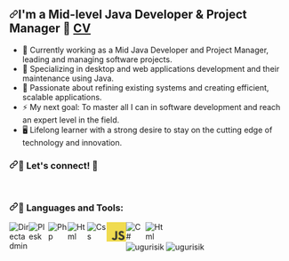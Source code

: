 <img align="right" alt="GIF" src="https://github.com/abhisheknaiidu/abhisheknaiidu/raw/master/code.gif?raw=true" width="500" height="320" style="max-width: 100%;" data-target="animated-image.originalImage" hidden="">

<h2 dir="auto"><a id="user-content-im-a-junior-php-developer" class="anchor" aria-hidden="true" href="#"><svg class="octicon octicon-link" viewBox="0 0 16 16" version="1.1" width="16" height="16" aria-hidden="true"><path fill-rule="evenodd" d="M7.775 3.275a.75.75 0 001.06 1.06l1.25-1.25a2 2 0 112.83 2.83l-2.5 2.5a2 2 0 01-2.83 0 .75.75 0 00-1.06 1.06 3.5 3.5 0 004.95 0l2.5-2.5a3.5 3.5 0 00-4.95-4.95l-1.25 1.25zm-4.69 9.64a2 2 0 010-2.83l2.5-2.5a2 2 0 012.83 0 .75.75 0 001.06-1.06 3.5 3.5 0 00-4.95 0l-2.5 2.5a3.5 3.5 0 004.95 4.95l1.25-1.25a.75.75 0 00-1.06-1.06l-1.25 1.25a2 2 0 01-2.83 0z"></path></svg></a>I'm a Mid-level Java Developer & Project Manager 🚀 <a href="https://www.kariyer.net/ozgecmis/ugurisik80" target="_blank">CV</a></h2>

<ul dir="auto">
<li><g-emoji class="g-emoji" alias="telescope" fallback-src="https://github.githubassets.com/images/icons/emoji/unicode/1f52d.png">🔭</g-emoji> Currently working as a Mid Java Developer and Project Manager, leading and managing software projects.</li>
<li><g-emoji class="g-emoji" alias="seedling" fallback-src="https://github.githubassets.com/images/icons/emoji/unicode/1f331.png">🌱</g-emoji> Specializing in desktop and web applications development and their maintenance using Java. <g-emoji class="g-emoji" alias="joy" fallback-src="https://github.githubassets.com/images/icons/emoji/unicode/1f602.png"></g-emoji></li>
<li><g-emoji class="g-emoji" alias="goal_net" fallback-src="https://github.githubassets.com/images/icons/emoji/unicode/1f945.png">🥅</g-emoji> Passionate about refining existing systems and creating efficient, scalable applications.</li>
<li><g-emoji class="g-emoji" alias="zap" fallback-src="https://github.githubassets.com/images/icons/emoji/unicode/26a1.png">⚡</g-emoji> My next goal: To master all I can in software development and reach an expert level in the field.</li>
<li><g-emoji class="g-emoji" alias="desktop_computer" fallback-src="https://github.githubassets.com/images/icons/emoji/unicode/1f5a5.png">🖥️</g-emoji> Lifelong learner with a strong desire to stay on the cutting edge of technology and innovation.</li>

</ul>

<h3 dir="auto"><a id="user-content--connect-with-me" class="anchor" aria-hidden="true" href="#-connect-with-me"><a href="https://www.linkedin.com/in/ugurisik80/" rel="nofollow"><svg class="octicon octicon-link" viewBox="0 0 16 16" version="1.1" width="16" height="16" aria-hidden="true"><path fill-rule="evenodd" d="M7.775 3.275a.75.75 0 001.06 1.06l1.25-1.25a2 2 0 112.83 2.83l-2.5 2.5a2 2 0 01-2.83 0 .75.75 0 00-1.06 1.06 3.5 3.5 0 004.95 0l2.5-2.5a3.5 3.5 0 00-4.95-4.95l-1.25 1.25zm-4.69 9.64a2 2 0 010-2.83l2.5-2.5a2 2 0 012.83 0 .75.75 0 001.06-1.06 3.5 3.5 0 00-4.95 0l-2.5 2.5a3.5 3.5 0 004.95 4.95l1.25-1.25a.75.75 0 00-1.06-1.06l-1.25 1.25a2 2 0 01-2.83 0z"></path></svg></a><g-emoji class="g-emoji" alias="envelope_with_arrow" fallback-src="https://github.githubassets.com/images/icons/emoji/unicode/1f4e9.png">📩</g-emoji> Let's connect! 💼</a></h3>

<br>
<h3 dir="auto"><a id="user-content--languages-and-tools" class="anchor" aria-hidden="true" href="#-languages-and-tools"><svg class="octicon octicon-link" viewBox="0 0 16 16" version="1.1" width="16" height="16" aria-hidden="true"><path fill-rule="evenodd" d="M7.775 3.275a.75.75 0 001.06 1.06l1.25-1.25a2 2 0 112.83 2.83l-2.5 2.5a2 2 0 01-2.83 0 .75.75 0 00-1.06 1.06 3.5 3.5 0 004.95 0l2.5-2.5a3.5 3.5 0 00-4.95-4.95l-1.25 1.25zm-4.69 9.64a2 2 0 010-2.83l2.5-2.5a2 2 0 012.83 0 .75.75 0 001.06-1.06 3.5 3.5 0 00-4.95 0l-2.5 2.5a3.5 3.5 0 004.95 4.95l1.25-1.25a.75.75 0 00-1.06-1.06l-1.25 1.25a2 2 0 01-2.83 0z"></path></svg></a><g-emoji class="g-emoji" alias="wrench" fallback-src="https://github.githubassets.com/images/icons/emoji/unicode/1f527.png">🔧</g-emoji> Languages and Tools:</h3>

<p dir="auto"><a href="https://www.directadmin.com/" rel="nofollow"><img align="left" alt="Directadmin" width="35px" src="https://camo.githubusercontent.com/83049cde203aa7d684e8d067f5ada76dc290c60f6c7da63bc48be88416a5e1ed/68747470733a2f2f7777772e64697265637461646d696e2e636f6d2f696d672f6c6f676f2f73796d626f6c5f64697265637461646d696e2e737667" data-canonical-src="https://www.directadmin.com/img/logo/symbol_directadmin.svg" style="max-width: 100%;"></a>
<a href="https://www.plesk.com/" rel="nofollow"><img align="left" alt="Plesk" width="35px" src="https://camo.githubusercontent.com/da1c628e69da8970942b55277918a3ca282fb98f0b70d02b55be550d6c4e2c42/68747470733a2f2f7363646e312e706c65736b2e636f6d2f77702d636f6e74656e742f75706c6f6164732f323031372f30352f32343136303435312f706c65736b5f6c6f676f5f7072696d6172795f706f7369746976655f2e6a7067" data-canonical-src="https://scdn1.plesk.com/wp-content/uploads/2017/05/24160451/plesk_logo_primary_positive_.jpg" style="max-width: 100%;"></a>
<a href="#"><img align="left" alt="Php" width="35px" src="https://camo.githubusercontent.com/a04b39765afd9ee213e4a36582ffced02263a307f034c07786ecdcd7b8886e26/68747470733a2f2f7777772e7068702e6e65742f2f696d616765732f6c6f676f732f6e65772d7068702d6c6f676f2e737667" data-canonical-src="https://www.php.net//images/logos/new-php-logo.svg" style="max-width: 100%;"></a>
<a href="#"><img align="left" alt="Html" width="35px" src="https://camo.githubusercontent.com/6fd56e4a9e9ec702a3ab7aacc83f6bd275a954004d5bee27d4b60a1e372af19c/68747470733a2f2f63646e2d69636f6e732d706e672e666c617469636f6e2e636f6d2f3531322f3134332f3134333635352e706e67" data-canonical-src="https://cdn-icons-png.flaticon.com/512/143/143655.png" style="max-width: 100%;"></a>
<a href="#"><img align="left" alt="Css" width="35px" src="https://camo.githubusercontent.com/6f1d896ba1ee3d3afb2a5b5858266ff62edd21fbbc87a15a3d8a76470ff1d299/68747470733a2f2f75706c6f61642e77696b696d656469612e6f72672f77696b6970656469612f636f6d6d6f6e732f7468756d622f642f64352f435353335f6c6f676f5f616e645f776f72646d61726b2e7376672f33363370782d435353335f6c6f676f5f616e645f776f72646d61726b2e7376672e706e673f3230313630353330313735363439" data-canonical-src="https://upload.wikimedia.org/wikipedia/commons/thumb/d/d5/CSS3_logo_and_wordmark.svg/363px-CSS3_logo_and_wordmark.svg.png?20160530175649" style="max-width: 100%;"></a>
<a href="#"><img align="left" alt="Javascript" width="35px" src="https://raw.githubusercontent.com/github/explore/cebd63002168a05a6a642f309227eefeccd92950/topics/javascript/javascript.png" style="max-width: 100%;"></a>
<a href="#"><img align="left" alt="C#" width="35px" src="https://camo.githubusercontent.com/e5f1cbf59a8752f8a31ba28ea3b788daf4c188a84870865acfc16c5567bfd5ce/68747470733a2f2f7365656b6c6f676f2e636f6d2f696d616765732f432f632d73686172702d632d6c6f676f2d303246313737313442412d7365656b6c6f676f2e636f6d2e706e67" data-canonical-src="https://seeklogo.com/images/C/c-sharp-c-logo-02F17714BA-seeklogo.com.png" style="max-width: 100%;"></a>
<a href="#"><img align="left" alt="Html" width="35px" src="https://camo.githubusercontent.com/43398ed8f2caf3a341e80dd2f92ebe4ef8a54ba16e219b992c5936518a00b876/68747470733a2f2f7365656b6c6f676f2e636f6d2f696d616765732f532f73656c656e69756d2d6c6f676f2d413142353343454642302d7365656b6c6f676f2e636f6d2e706e67" data-canonical-src="https://seeklogo.com/images/S/selenium-logo-A1B53CEFB0-seeklogo.com.png" style="max-width: 100%;"></a></p>
<br><br>


  <img height="180em" style="width:100%" align="center" src="https://github-readme-stats.vercel.app/api?username=ugurisik&show_icons=true&locale=en&theme=algolia&include_all_commits=true&count_private=true" alt="ugurisik"/>
  <img height="180em" style="width:100%" align="center" src="https://github-readme-stats.vercel.app/api/top-langs?username=ugurisik&show_icons=true&locale=en&layout=compact&langs_count=8&theme=algolia" alt="ugurisik"/>
  
